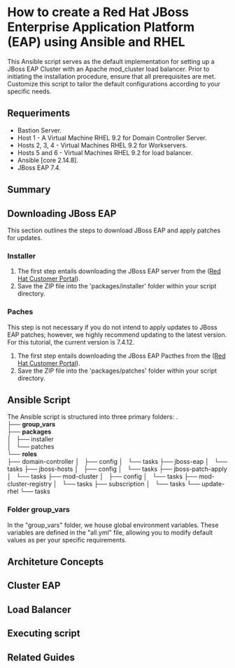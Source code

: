 # How to create a Red Hat JBoss Enterprise Application Platform (EAP) using Ansible and RHEL
This Ansible script serves as the default implementation for setting up a JBoss EAP Cluster with an Apache mod_cluster load balancer. Prior to initiating the installation procedure, ensure that all prerequisites are met. Customize this script to tailor the default configurations according to your specific needs.

## Requeriments

* Bastion Server.
* Host 1 - A Virtual Machine RHEL 9.2 for Domain Controller Server.
* Hosts 2, 3, 4 - Virtual Machines RHEL 9.2 for Workservers.
* Hosts 5 and 6 - Virtual Machines RHEL 9.2 for load balancer. 
* Ansible [core 2.14.8].
* JBoss EAP 7.4.

## Summary

## Downloading JBoss EAP 
This section outlines the steps to download JBoss EAP and apply patches for updates.

### Installer
1. The first step entails downloading the JBoss EAP server from the ([Red Hat Customer Portal](https://access.redhat.com)).
2. Save the ZIP file into the 'packages/installer' folder within your script directory.

### Paches
This step is not necessary if you do not intend to apply updates to JBoss EAP patches; however, we highly recommend updating to the latest version. For this tutorial, the current version is 7.4.12.

1. The first step entails downloading the JBoss EAP Pacthes from the ([Red Hat Customer Portal](https://access.redhat.com)).
2. Save the ZIP file into the 'packages/patches' folder within your script directory.

## Ansible Script

The Ansible script is structured into three primary folders:
.<br/>
├── **group_vars**<br/>
├── **packages**<br/>
│   ├── installer<br/>
│   └── patches<br/>
└── **roles**<br/>
    ├── domain-controller
    │   ├── config
    │   └── tasks
    ├── jboss-eap
    │   └── tasks
    ├── jboss-hosts
    │   ├── config
    │   └── tasks
    ├── jboss-patch-apply
    │   └── tasks
    ├── mod-cluster
    │   ├── config
    │   └── tasks
    ├── mod-cluster-registry
    │   └── tasks
    ├── subscription
    │   └── tasks
    └── update-rhel
        └── tasks

### Folder group_vars

In the "group_vars" folder, we house global environment variables. These variables are defined in the "all.yml" file, allowing you to modify default values as per your specific requirements.


## Architeture Concepts 

## Cluster EAP

## Load Balancer

## Executing script

## Related Guides

